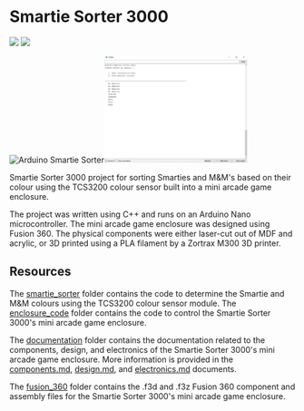 # Smartie Sorter 3000

<img src="https://img.shields.io/badge/Arduino-Nano-008BC0?logo=arduino&logoColor=FFFFFF&style=flat"/> <img src="https://img.shields.io/badge/Autodesk-Fusion 360-008BC0?logo=autodesk&logoColor=FFFFFF&style=flat"/>

<img src="images/Smartie_Sorter.png" alt="Arduino Smartie Sorter" width="50%"/><img src="images/smartie_sorter_interface.png" alt="Smartie Sorter Interface" width="50%"/>

Smartie Sorter 3000 project for sorting Smarties and M&M's based on their colour using the TCS3200 colour sensor built into a mini arcade game enclosure.

The project was written using C++ and runs on an Arduino Nano microcontroller. The mini arcade game enclosure was designed using Fusion 360. The physical components were either laser-cut out of MDF and acrylic, or 3D printed using a PLA filament by a Zortrax M300 3D printer.

## Resources

The [smartie_sorter](https://github.com/pieterberg/Smartie-Sorter/tree/main/smartie_sorter) folder contains the code to determine the Smartie and M&M colours using the TCS3200 colour sensor module. The [enclosure_code](https://github.com/pieterberg/Smartie-Sorter/tree/main/enclosure_code) folder contains the code to control the Smartie Sorter 3000's mini arcade game enclosure.

The [documentation](https://github.com/pieterberg/Smartie-Sorter/tree/main/documentation) folder contains the documentation related to the components, design, and electronics of the Smartie Sorter 3000's mini arcade game enclosure. More information is provided in the [components.md](https://github.com/pieterberg/Smartie-Sorter/blob/main/components.md), [design.md](https://github.com/pieterberg/Smartie-Sorter/blob/main/design.md), and [electronics.md](https://github.com/pieterberg/Smartie-Sorter/blob/main/electronics.md) documents.

The [fusion_360](https://github.com/pieterberg/Smartie-Sorter/tree/main/fusion_360) folder contains the .f3d and .f3z Fusion 360 component and assembly files for the Smartie Sorter 3000's mini arcade game enclosure.


